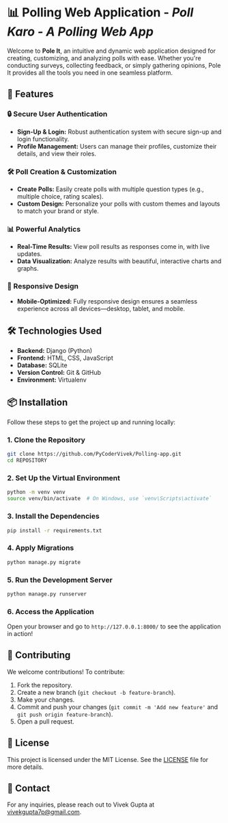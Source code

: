 
# 📊 Polling Web Application - *Poll Karo - A Polling Web App*

Welcome to **Pole It**, an intuitive and dynamic web application designed for creating, customizing, and analyzing polls with ease. Whether you're conducting surveys, collecting feedback, or simply gathering opinions, Pole It provides all the tools you need in one seamless platform.

## 🚀 Features

### 🔒 Secure User Authentication
- **Sign-Up & Login:** Robust authentication system with secure sign-up and login functionality.
- **Profile Management:** Users can manage their profiles, customize their details, and view their roles.

### 🛠️ Poll Creation & Customization
- **Create Polls:** Easily create polls with multiple question types (e.g., multiple choice, rating scales).
- **Custom Design:** Personalize your polls with custom themes and layouts to match your brand or style.

### 📊 Powerful Analytics
- **Real-Time Results:** View poll results as responses come in, with live updates.
- **Data Visualization:** Analyze results with beautiful, interactive charts and graphs.

### 📱 Responsive Design
- **Mobile-Optimized:** Fully responsive design ensures a seamless experience across all devices—desktop, tablet, and mobile.

## 🛠️ Technologies Used

- **Backend:** Django (Python)
- **Frontend:** HTML, CSS, JavaScript
- **Database:** SQLite
- **Version Control:** Git & GitHub
- **Environment:** Virtualenv

## 📦 Installation

Follow these steps to get the project up and running locally:

### 1. Clone the Repository

```bash
git clone https://github.com/PyCoderVivek/Polling-app.git
cd REPOSITORY
```

### 2. Set Up the Virtual Environment

```bash
python -m venv venv
source venv/bin/activate  # On Windows, use `venv\Scripts\activate`
```

### 3. Install the Dependencies

```bash
pip install -r requirements.txt
```

### 4. Apply Migrations

```bash
python manage.py migrate
```

### 5. Run the Development Server

```bash
python manage.py runserver
```

### 6. Access the Application

Open your browser and go to `http://127.0.0.1:8000/` to see the application in action!

## 👥 Contributing

We welcome contributions! To contribute:

1. Fork the repository.
2. Create a new branch (`git checkout -b feature-branch`).
3. Make your changes.
4. Commit and push your changes (`git commit -m 'Add new feature'` and `git push origin feature-branch`).
5. Open a pull request.

## 📝 License

This project is licensed under the MIT License. See the [LICENSE](LICENSE) file for more details.

## 📧 Contact

For any inquiries, please reach out to Vivek Gupta at vivekgupta7p@gmail.com.
```

